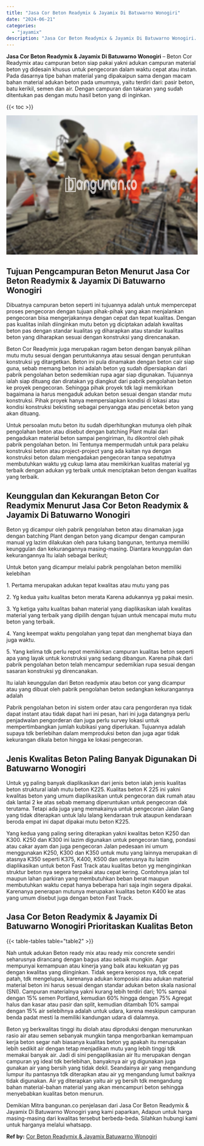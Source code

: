 ```yaml
---
title: "Jasa Cor Beton Readymix & Jayamix Di Batuwarno Wonogiri"
date: "2024-06-21"
categories: 
  - "jayamix"
description: "Jasa Cor Beton Readymix & Jayamix Di Batuwarno Wonogiri. Demikian Mitra bangunan.co penjelasan dari Jasa Cor Beton Readymix & Jayamix Di Batuwarno Wonogiri y..."
---
```


**Jasa Cor Beton Readymix & Jayamix Di Batuwarno Wonogiri** – Beton Cor Readymix atau campuran beton siap pakai yakni adukan campuran material beton yg didesain khusus untuk pengecoran dalam waktu cepat atau instan. Pada dasarnya tipe bahan material yang dipakaipun sama dengan macam bahan material adukan beton pada umumnya, yaitu terdiri dari: pasir beton, batu kerikil, semen dan air. Dengan campuran dan takaran yang sudah ditentukan pas dengan mutu hasil beton yang di inginkan.

{{< toc >}}

![Jasa Cor Beton Readymix & Jayamix Di Batuwarno Wonogiri](/images/jasa-cor-readymix-30.png)

## Tujuan Pengcampuran Beton Menurut Jasa Cor Beton Readymix & Jayamix Di Batuwarno Wonogiri

Dibuatnya campuran beton seperti ini tujuannya adalah untuk mempercepat proses pengecoran dengan tujuan pihak-pihak yang akan menjalankan pengecoran bisa mengerjakannya dengan cepat dan tepat kualitas. Dengan pas kualitas inilah diinginkan mutu beton yg diciptakan adalah kwalitas beton pas dengan standar kualitas yg diharapkan atau standar kualitas beton yang diharapkan sesuai dengan konstruksi yang direncanakan.

Beton Cor Readymix juga merupakan ragam beton dengan banyak pilihan mutu mutu sesuai dengan peruntukannya atau sesuai dengan peruntukan konstruksi yg ditargetkan. Beton ini pula dinamakan dengan beton cair siap guna, sebab memang beton ini adalah beton yg sudah dipersiapkan dari pabrik pengolahan beton sedemikian rupa agar siap digunakan. Tujuannya ialah siap dituang dan diratakan yg diangkut dari pabrik pengolahan beton ke proyek pengecoran. Sehingga pihak proyek tdk lagi memikirkan bagaimana ia harus mengaduk adukan beton sesuai dengan standar mutu konstruksi. Pihak proyek hanya mempersiapkan kondisi di lokasi atau kondisi konstruksi bekisting sebagai penyangga atau pencetak beton yang akan dituang.

Untuk persoalan mutu beton itu sudah diperhitungkan mutunya oleh pihak pengolahan beton atau disebut dengan batching Plant mulai dari pengadukan material beton sampai pengiriman, itu dikontrol oleh pihak pabrik pengolahan beton. Ini Tentunya mempermudah untuk para pelaku konstruksi beton atau project-project yang ada kaitan nya dengan konstruksi beton dalam mengadakan pengecoran tanpa sepatutnya membutuhkan waktu yg cukup lama atau memikirkan kualitas material yg terbaik dengan adukan yg terbaik untuk menciptakan beton dengan kualitas yang terbaik.

## Keunggulan dan Kekurangan Beton Cor Readymix Menurut Jasa Cor Beton Readymix & Jayamix Di Batuwarno Wonogiri

Beton yg dicampur oleh pabrik pengolahan beton atau dinamakan juga dengan batching Plant dengan beton yang dicampur dengan campuran manual yg lazim dilakukan oleh para tukang bangunan, tentunya memiliki keunggulan dan kekurangannya masing-masing. Diantara keunggulan dan kekurangannya Itu ialah sebagai berikut;

Untuk beton yang dicampur melalui pabrik pengolahan beton memiliki kelebihan

1\. Pertama merupakan adukan tepat kwalitas atau mutu yang pas

2\. Yg kedua yaitu kualitas beton merata Karena adukannya yg pakai mesin.

3\. Yg ketiga yaitu kualitas bahan material yang diaplikasikan ialah kwalitas material yang terbaik yang dipilih dengan tujuan untuk mencapai mutu mutu beton yang terbaik.

4\. Yang keempat waktu pengolahan yang tepat dan menghemat biaya dan juga waktu.

5\. Yang kelima tdk perlu repot memikirkan campuran kualitas beton seperti apa yang layak untuk konstruksi yang sedang dibangun. Karena pihak dari pabrik pengolahan beton telah mencampur sedemikian rupa sesuai dengan sasaran konstruksi yg direncanakan.

Itu ialah keunggulan dari Beton readymix atau beton cor yang dicampur atau yang dibuat oleh pabrik pengolahan beton sedangkan kekurangannya adalah

Pabrik pengolahan beton ini sistem order atau cara pengorderan nya tidak dapat instant atau tidak dapat hari ini pesan, hari ini juga datangnya perlu penjadwalan pengorderan dan juga perlu survey lokasi untuk mempertimbangkan jumlah kubikasi yang diperlukan. Tujuannya adalah supaya tdk berlebihan dalam memproduksi beton dan juga agar tidak kekurangan dikala beton hingga ke lokasi pengecoran.

## Jenis Kwalitas Beton Paling Banyak Digunakan Di Batuwarno Wonogiri

Untuk yg paling banyak diaplikasikan dari jenis beton ialah jenis kualitas beton struktural ialah mutu beton K225. Kualitas beton K 225 ini yakni kwalitas beton yang umum diaplikasikan untuk pengecoran dak rumah atau dak lantai 2 ke atas sebab memang diperuntukan untuk pengecoran dak terutama. Tetapi ada juga yang memakainya untuk pengecoran Jalan Gang yang tidak diterapkan untuk lalu lalang kendaraan truk ataupun kendaraan beroda empat ini dapat dipakai mutu beton K225.

Yang kedua yang paling sering diterapkan yakni kwalitas beton K250 dan K300. K250 dan K300 ini lazim digunakan untuk pengecoran tiang, pondasi atau cakar ayam dan juga pengecoran Jalan pedesaan ini umum menggunakan K250, K300 dan K350 untuk mutu yang lainnya merupakan di atasnya K350 seperti K375, K400, K500 dan seterusnya itu lazim diaplikasikan untuk beton Fast Track atau kualitas beton yg menginginkan struktur beton nya segera terpakai atau cepat kering. Contohnya jalan tol maupun lahan parkiran yang membutuhkan beban berat maupun membutuhkan waktu cepat hanya beberapa hari saja ingin segera dipakai. Karenanya penerapan mutunya merupakan kualitas beton K400 ke atas yang umum disebut juga dengan beton Fast Track.

## Jasa Cor Beton Readymix & Jayamix Di Batuwarno Wonogiri Prioritaskan Kualitas Beton

{{< table-tables table="table2" >}}

Nah untuk adukan Beton ready mix atau ready mix concrete sendiri seharusnya dirancang dengan bagus atau sebaik mungkin. Agar mempunyai kemampuan atau kinerja yang baik atau kekuatan yg pas dengan kwalitas yang diinginkan. Tidak segera keropos nya, tdk cepat patah, tdk mengelupas, karenanya adukan komposisi atau adukan material material beton ini harus sesuai dengan standar adukan beton skala nasional (SNI). Campuran materialnya yakni kurang lebih terdiri dari; 10% sampai dengan 15% semen Portland, kemudian 60% hingga dengan 75% Agregat halus dan kasar atau pasir dan split, kemudian ditambah 10% sampai dengan 15% air selebihnya adalah untuk udara, karena meskipun campuran benda padat mesti Ia memiliki kandungan udara di dalamnya.

Beton yg berkwalitas tinggi itu diolah atau diproduksi dengan menurunkan rasio air atau semen sebanyak mungkin tanpa mengorbankan kemampuan kerja beton segar nah biasanya kualitas beton yg apakah itu merupakan lebih sedikit air dengan tetap menjadikan mutu yang lebih tinggi tdk memakai banyak air. Jadi di sini pengaplikasian air Itu merupakan dengan campuran yg ideal tdk berlebihan, banyaknya air yg digunakan juga gunakan air yang bersih yang tidak dekil. Seandainya air yang mengandung lumpur itu pantasnya tdk diterapkan atau air yg mengandung lumut baiknya tidak digunakan. Air yg diterapkan yaitu air yg bersih tdk mengandung bahan material-bahan material yang akan mencampuri beton sehingga menyebabkan kualitas beton menurun.

Demikian Mitra bangunan.co penjelasan dari Jasa Cor Beton Readymix & Jayamix Di Batuwarno Wonogiri yang kami paparkan, Adapun untuk harga masing-masing dari kwalitas tersebut berbeda-beda. Silahkan hubungi kami untuk harganya melalui whatsapp.

**Ref by:** [Cor Beton Readymix & Jayamix Batuwarno Wonogiri](https://id.wikipedia.org/wiki/Cor)
